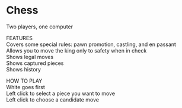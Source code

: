 # Chess
Two players, one computer 

FEATURES  
Covers some special rules: pawn promotion, castling, and en passant  
Allows you to move the king only to safety when in check  
Shows legal moves  
Shows captured pieces  
Shows history

HOW TO PLAY  
White goes first  
Left click to select a piece you want to move  
Left click to choose a candidate move
